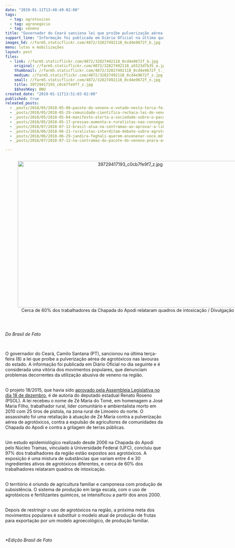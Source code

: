 ```yaml
---
date: "2019-01-11T13:48:49-02:00"
tags:
  - tag: agrotoxicos
  - tag: agronegócio
  - tag: veneno
title: "Governador do Ceará sanciona lei que proíbe pulverização aérea nas lavouras do estado\n"
support_line: "Informação foi publicada em Diário Oficial na última quarta (9) e é interpretada como vitória dos movimentos populares\n"
images_hd: //farm5.staticflickr.com/4872/32827492118_0cd4e9672f_b.jpg
menu: lutas e mobilizações
layout: post
files:
  - link: //farm5.staticflickr.com/4872/32827492118_0cd4e9672f_b.jpg
    original: //farm5.staticflickr.com/4872/32827492118_a5523d7b35_o.jpg
    thumbnail: //farm5.staticflickr.com/4872/32827492118_0cd4e9672f_t.jpg
    medium: //farm5.staticflickr.com/4872/32827492118_0cd4e9672f_z.jpg
    small: //farm5.staticflickr.com/4872/32827492118_0cd4e9672f_n.jpg
    title: 39729417193_c0cb7fe9f7_z.jpg
    $$hashKey: 0NU
created_date: "2019-01-11T13:51:03-02:00"
published: true
releated_posts:
  - _posts/2018/05/2018-05-08-pacote-do-veneno-e-votado-nesta-terca-feira-em-brasilia.md
  - _posts/2018/05/2018-05-29-comunidade-cientifica-rechaca-lei-do-veneno-sob-analise-na-camara.md
  - _posts/2018/05/2018-05-04-manifesto-alerta-a-sociedade-sobre-o-pacote-de-veneno-da-camara-dos-deputados.md
  - _posts/2018/05/2018-05-17-pressao-aumenta-e-ruralistas-nao-conseguem-votar-o-pacote-do-veneno.md
  - _posts/2018/07/2018-07-12-brasil-atua-na-contramao-ao-aprovar-a-liberacao-de-mais-veneno.md
  - _posts/2018/06/2018-06-21-ruralistas-interditam-debate-sobre-agrotoxicos-na-camara.md
  - _posts/2018/06/2018-06-29-jandira-feghali-querem-envenenar-voce.md
  - _posts/2018/07/2018-07-12-na-contramao-do-pacote-do-veneno-pnara-avanca-na-camara.md

---
```

<div style="text-align:center">
<figure class="image" style="display:inline-block"><img alt="39729417193_c0cb7fe9f7_z.jpg" height="467" src="//farm5.staticflickr.com/4872/32827492118_0cd4e9672f_b.jpg" width="700" />
<figcaption>Cerca de 60% dos trabalhadores da Chapada do Apodi relataram quadros de intoxica&ccedil;&atilde;o / Divulga&ccedil;&atilde;o</figcaption>
</figure>
</div>

<p>&nbsp;</p>

<p><em>Do Brasil de Fato&nbsp;</em></p>

<p>&nbsp;</p>

<p>O governador do Cear&aacute;, Camilo Santana (PT), sancionou na &uacute;ltima ter&ccedil;a-feira (8) a lei que pro&iacute;be a pulveriza&ccedil;&atilde;o a&eacute;rea de agrot&oacute;xicos nas lavouras do estado. A informa&ccedil;&atilde;o foi publicada em Di&aacute;rio Oficial no dia seguinte e &eacute; considerada uma vit&oacute;ria dos movimentos populares, que denunciam problemas decorrentes da utiliza&ccedil;&atilde;o abusiva de veneno na regi&atilde;o.</p>

<p><br />
O projeto 18/2015, que havia sido&nbsp;<a href="https://www.brasildefato.com.br/2018/12/19/assembleia-legislativa-proibe-pulverizacao-aerea-de-agrotoxicos-no-ceara-entenda/">aprovado pela Assembleia Legislativa no dia 18 de dezembro</a>, &eacute; de&nbsp;autoria do deputado estadual Renato Roseno (PSOL). A lei&nbsp;recebeu o nome de Z&eacute; Maria do Tom&eacute;, em homenagem a Jos&eacute; Maria Filho, trabalhador rural, l&iacute;der comunit&aacute;rio e ambientalista morto em 2010 com&nbsp;25 tiros de pistola, na zona rural de Limoeiro do norte. O assassinato foi uma retalia&ccedil;&atilde;o &agrave; atua&ccedil;&atilde;o de Z&eacute; Maria contra a pulveriza&ccedil;&atilde;o a&eacute;rea de agrot&oacute;xicos, contra a expuls&atilde;o de agricultores de comunidades da Chapada do Apodi e contra a grilagem de terras p&uacute;blicas.</p>

<p><br />
Um estudo epidemiol&oacute;gico realizado desde 2006 na Chapada do Apodi pelo N&uacute;cleo Tramas, vinculado &agrave; Universidade Federal (UFC),&nbsp;concluiu&nbsp;que 97% dos trabalhadores da regi&atilde;o est&atilde;o expostos aos agrot&oacute;xicos. A exposi&ccedil;&atilde;o &eacute; uma mistura de subst&acirc;ncias que variam entre 4 e 30 ingredientes ativos de agrot&oacute;xicos diferentes, e cerca de 60% dos trabalhadores relataram quadros de intoxica&ccedil;&atilde;o.</p>

<p><br />
O territ&oacute;rio &eacute; oriundo de agricultura familiar e camponesa com produ&ccedil;&atilde;o de subsist&ecirc;ncia. O sistema de produ&ccedil;&atilde;o em larga escala, com o uso de agrot&oacute;xicos e fertilizantes qu&iacute;micos, se intensificou a partir dos anos 2000.</p>

<p><br />
Depois de restringir o uso de agrot&oacute;xicos na regi&atilde;o, a pr&oacute;xima meta dos movimentos populares &eacute;&nbsp;substituir o modelo atual de produ&ccedil;&atilde;o de frutas para exporta&ccedil;&atilde;o por um modelo agroecol&oacute;gico, de produ&ccedil;&atilde;o familiar.</p>

<p>&nbsp;</p>

<p><em>*Edi&ccedil;&atilde;o Brasil de Fato&nbsp;</em></p>
